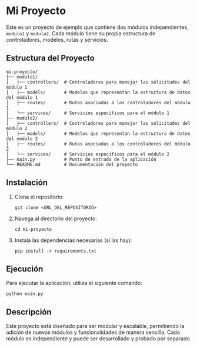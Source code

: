# Mi Proyecto

Este es un proyecto de ejemplo que contiene dos módulos independientes, `modulo1` y `modulo2`. Cada módulo tiene su propia estructura de controladores, modelos, rutas y servicios.

## Estructura del Proyecto

```
mi-proyecto/
├── modulo1/
│   ├── controllers/  # Controladores para manejar las solicitudes del módulo 1
│   ├── models/       # Modelos que representan la estructura de datos del módulo 1
│   ├── routes/       # Rutas asociadas a los controladores del módulo 1
│   └── services/     # Servicios específicos para el módulo 1
├── modulo2/
│   ├── controllers/  # Controladores para manejar las solicitudes del módulo 2
│   ├── models/       # Modelos que representan la estructura de datos del módulo 2
│   ├── routes/       # Rutas asociadas a los controladores del módulo 2
│   └── services/     # Servicios específicos para el módulo 2
├── main.py           # Punto de entrada de la aplicación
└── README.md         # Documentación del proyecto
```

## Instalación

1. Clona el repositorio:
   ```
   git clone <URL_DEL_REPOSITORIO>
   ```
2. Navega al directorio del proyecto:
   ```
   cd mi-proyecto
   ```
3. Instala las dependencias necesarias (si las hay):
   ```
   pip install -r requirements.txt
   ```

## Ejecución

Para ejecutar la aplicación, utiliza el siguiente comando:
```
python main.py
```

## Descripción

Este proyecto está diseñado para ser modular y escalable, permitiendo la adición de nuevos módulos y funcionalidades de manera sencilla. Cada módulo es independiente y puede ser desarrollado y probado por separado.